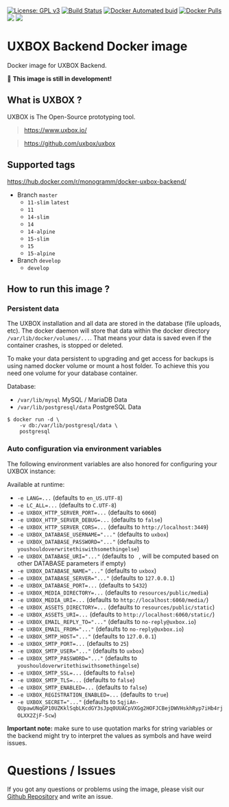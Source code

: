 
[uri_license]: http://www.gnu.org/licenses/gpl.html
[uri_license_image]: https://img.shields.io/badge/License-GPL%20v3-blue.svg

[![License: GPL v3][uri_license_image]][uri_license]
[![Build Status](https://travis-ci.org/Monogramm/docker-uxbox-backend.svg)](https://travis-ci.org/Monogramm/docker-uxbox-backend)
[![Docker Automated buid](https://img.shields.io/docker/cloud/build/monogramm/docker-uxbox-backend.svg)](https://hub.docker.com/r/monogramm/docker-uxbox-backend/)
[![Docker Pulls](https://img.shields.io/docker/pulls/monogramm/docker-uxbox-backend.svg)](https://hub.docker.com/r/monogramm/docker-uxbox-backend/)
[![](https://images.microbadger.com/badges/version/monogramm/docker-uxbox-backend.svg)](https://microbadger.com/images/monogramm/docker-uxbox-backend)
[![](https://images.microbadger.com/badges/image/monogramm/docker-uxbox-backend.svg)](https://microbadger.com/images/monogramm/docker-uxbox-backend)

# UXBOX Backend Docker image

Docker image for UXBOX Backend.

🚧 **This image is still in development!**

## What is UXBOX ?

UXBOX is The Open-Source prototyping tool.

> https://www.uxbox.io/

> https://github.com/uxbox/uxbox

## Supported tags

https://hub.docker.com/r/monogramm/docker-uxbox-backend/

* Branch `master`
    * `11-slim` `latest`
    * `11`
    * `14-slim`
    * `14`
    * `14-alpine`
    * `15-slim`
    * `15`
    * `15-alpine`
* Branch `develop`
    * `develop`

## How to run this image ?

### Persistent data
The UXBOX installation and all data are stored in the database (file uploads, etc). The docker daemon will store that data within the docker directory `/var/lib/docker/volumes/...`. That means your data is saved even if the container crashes, is stopped or deleted.

To make your data persistent to upgrading and get access for backups is using named docker volume or mount a host folder. To achieve this you need one volume for your database container.

Database:
- `/var/lib/mysql` MySQL / MariaDB Data
- `/var/lib/postgresql/data` PostgreSQL Data
```console
$ docker run -d \
    -v db:/var/lib/postgresql/data \
    postgresql
```

### Auto configuration via environment variables

The following environment variables are also honored for configuring your UXBOX instance:

Available at runtime:
-	`-e LANG=...` (defaults to `en_US.UTF-8`)
-	`-e LC_ALL=...` (defaults to `C.UTF-8`)
-	`-e UXBOX_HTTP_SERVER_PORT=...` (defaults to `6060`)
-	`-e UXBOX_HTTP_SERVER_DEBUG=...` (defaults to `false`)
-	`-e UXBOX_HTTP_SERVER_CORS=...` (defaults to `http://localhost:3449`)
-	`-e UXBOX_DATABASE_USERNAME="..."` (defaults to `uxbox`)
-	`-e UXBOX_DATABASE_PASSWORD="..."` (defaults to `youshouldoverwritethiswithsomethingelse`)
-	`-e UXBOX_DATABASE_URI="..."` (defaults to ` `, will be computed based on other DATABASE parameters if empty)
-	`-e UXBOX_DATABASE_NAME="..."` (defaults to `uxbox`)
-	`-e UXBOX_DATABASE_SERVER="..."` (defaults to `127.0.0.1`)
-	`-e UXBOX_DATABASE_PORT=...` (defaults to `5432`)
-	`-e UXBOX_MEDIA_DIRECTORY=...` (defaults to `resources/public/media`)
-	`-e UXBOX_MEDIA_URI=...` (defaults to `http://localhost:6060/media/`)
-	`-e UXBOX_ASSETS_DIRECTORY=...` (defaults to `resources/public/static`)
-	`-e UXBOX_ASSETS_URI=...` (defaults to `http://localhost:6060/static/`)
-	`-e UXBOX_EMAIL_REPLY_TO="..."` (defaults to `no-reply@uxbox.io`)
-	`-e UXBOX_EMAIL_FROM="..."` (defaults to `no-reply@uxbox.io`)
-	`-e UXBOX_SMTP_HOST="..."` (defaults to `127.0.0.1`)
-	`-e UXBOX_SMTP_PORT=...` (defaults to `25`)
-	`-e UXBOX_SMTP_USER="..."` (defaults to `uxbox`)
-	`-e UXBOX_SMTP_PASSWORD="..."` (defaults to `youshouldoverwritethiswithsomethingelse`)
-	`-e UXBOX_SMTP_SSL=...` (defaults to `false`)
-	`-e UXBOX_SMTP_TLS=...` (defaults to `false`)
-	`-e UXBOX_SMTP_ENABLED=...` (defaults to `false`)
-	`-e UXBOX_REGISTRATION_ENABLED=...` (defaults to `true`)
-	`-e UXBOX_SECRET="..."` (defaults to `5qjiAn-QUpawUNqGP10UZKklSqbLKcdGY3sJpq0UUACpVXGg2HOFJCBejDWVHskhRyp7iHb4rjOLXX2ZjF-5cw`)

**Important note:** make sure to use quotation marks for string variables or the backend might try to interpret the values as symbols and have weird issues.

# Questions / Issues
If you got any questions or problems using the image, please visit our [Github Repository](https://github.com/Monogramm/docker-uxbox-backend) and write an issue.
